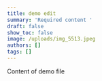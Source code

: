```yaml
---
title: demo edit
summary: 'Required content '
draft: false
show_toc: false
image: /uploads/img_5513.jpeg
authors: []
tags: []
---
```

Content of demo file

